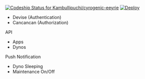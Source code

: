 [ ![Codeship Status for Kambullipuchi/cyrogenic-eeyrie](https://codeship.com/projects/bc9a2770-3f43-0133-b6fe-3a5a38ec91de/status?branch=master)](https://codeship.com/projects/103036)
[![Deploy](https://www.herokucdn.com/deploy/button.png)](https://heroku.com/deploy)


- Devise (Authentication)
- Cancancan (Authorization)

API
- Apps
- Dynos

Push Notification
- Dyno Sleeping
- Maintenance On/Off
